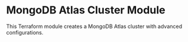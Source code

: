 # MongoDB Atlas Cluster Module

This Terraform module creates a MongoDB Atlas cluster with advanced configurations.
